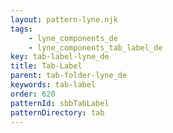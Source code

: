 ```yaml
---
layout: pattern-lyne.njk
tags: 
    - lyne_components_de
    - lyne_components_tab_label_de
key: tab-label-lyne_de
title: Tab-Label
parent: tab-folder-lyne_de
keywords: tab-label
order: 620
patternId: sbbTabLabel
patternDirectory: tab
---
```

